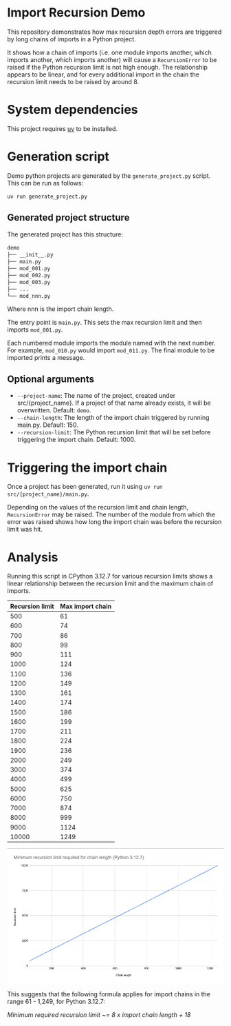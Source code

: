 # Import Recursion Demo

This repository demonstrates how max recursion depth errors are triggered by long chains of imports in a Python project.

It shows how a chain of imports (i.e. one module imports another, which imports another, which imports another) will
cause a `RecursionError` to be raised if the Python recursion limit is not high enough.
The relationship appears to be linear, and for every additional import in the chain the recursion limit needs to be
raised by around 8. 

# System dependencies

This project requires [uv](https://docs.astral.sh/uv/) to be installed.

# Generation script

Demo python projects are generated by the `generate_project.py` script. This can be run as follows:

```
uv run generate_project.py
```

## Generated project structure

The generated project has this structure:

```
demo
├── __init__.py
├── main.py
├── mod_001.py
├── mod_002.py
├── mod_003.py
├── ...
└── mod_nnn.py
```

Where nnn is the import chain length.

The entry point is `main.py`. This sets the max recursion limit and then imports `mod_001.py`.

Each numbered module imports the module named with the next number. For example, `mod_010.py`
would import `mod_011.py`. The final module to be imported prints a message.

## Optional arguments

- `--project-name`: The name of the project, created under src/{project_name}. If a project of that name
                      already exists, it will be overwritten. Default: `demo`.
- `--chain-length`: The length of the import chain triggered by running main.py. Default: 150.
- `--recursion-limit`: The Python recursion limit that will be set before triggering the import chain. Default: 1000.

# Triggering the import chain

Once a project has been generated, run it using `uv run src/{project_name}/main.py`. 

Depending on the values of the recursion limit and chain length, `RecursionError` may be raised. The number of the
module from which the error was raised shows how long the import chain was before the recursion limit was hit.

# Analysis

Running this script in CPython 3.12.7 for various recursion limits shows a linear relationship between the
recursion limit and the maximum chain of imports.  

| Recursion limit | Max import chain |
|-----------------|------------------|
| 500             | 61               |
| 600             | 74               |
| 700             | 86               |
| 800             | 99               |
| 900             | 111              |
| 1000            | 124              |
| 1100            | 136              |
| 1200            | 149              |
| 1300            | 161              |
| 1400            | 174              |
| 1500            | 186              |
| 1600            | 199              |
| 1700            | 211              |
| 1800            | 224              |
| 1900            | 236              |
| 2000            | 249              |
| 3000            | 374              |
| 4000            | 499              |
| 5000            | 625              |
| 6000            | 750              |
| 7000            | 874              |
| 8000            | 999              |
| 9000            | 1124             |
| 10000           | 1249             |

![Chart showing recursion limits for import chain lengths](chart.png)

This suggests that the following formula applies for import chains in the range 61 - 1,249, for Python 3.12.7:

_Minimum required recursion limit ~= 8 x import chain length + 18_
